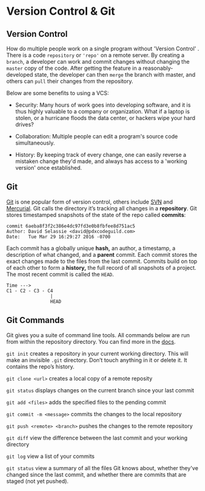
# Version Control & Git

## Version Control

How do multiple people work on a single program without 
'Version Control' . There is a code `repository` or `'repo'` on a remote server. By creating a `branch`, a developer can work and commit changes without changing the `master` copy of the code. After getting the feature in a reasonably-developed state, the developer can then `merge` the branch with master, and others can `pull` their changes from the repository.

Below are some benefits to using a VCS:

- Security: Many hours of work goes into developing software, and it is thus highly valuable to a company or organization. What if a laptop is stolen, or a hurricane floods the data center, or hackers wipe your hard drives?

- Collaboration: Multiple people can edit a program's source code simultaneously.

- History: By keeping track of every change, one can easily reverse a mistaken change they'd made, and always has access to a 'working version' once established.

## Git

[Git](https://git-scm.com/) is one popular form of version control, others include [SVN](https://subversion.apache.org/) and [Mercurial](https://www.mercurial-scm.org/). Git calls the directory it’s tracking all changes in a **repository**. Git stores timestamped snapshots of the state of the repo called **commits**:

    commit 6aeba8f3f2c386e4dc97fd3e0b8fbfee8d751ac5
    Author: David Selassie <david@pdxcodeguild.com>
    Date:   Tue Mar 29 16:29:27 2016 -0700

Each commit has a globally unique **hash,** an author, a timestamp, a description of what changed, and a **parent** commit. Each commit stores the exact changes made to the files from the last commit. Commits build on top of each other to form a **history,** the full record of all snapshots of a project. The most recent commit is called the `HEAD`.

    Time --->
    C1 - C2 - C3 - C4
                    |
                    HEAD

## Git Commands

Git gives you a suite of command line tools. All commands below are run from within the repository directory. You can find more in the [docs](https://git-scm.com/docs).

`git init` creates a repository in your current working directory. This will make an invisible `.git` directory. Don’t touch anything in it or delete it. It contains the repo’s history.

`git clone <url>` creates a local copy of a remote reposity

`git status` displays changes on the current branch since your last commit

`git add <files>` adds the specified files to the pending commit

`git commit -m <message>` commits the changes to the local repository

`git push <remote> <branch>` pushes the changes to the remote repository

`git diff` view the difference between the last commit and your working directory

`git log` view a list of your commits

`git status` view a summary of all the files Git knows about, whether they've changed since the last commit, and whether there are commits that are staged (not yet pushed).